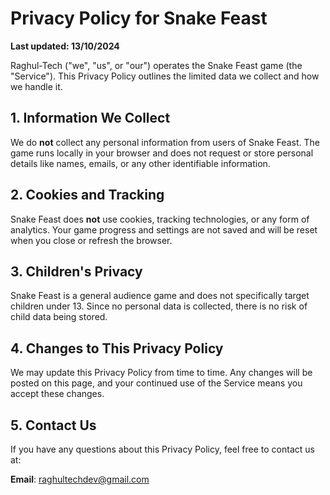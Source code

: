 # Privacy Policy for Snake Feast

**Last updated: 13/10/2024**

Raghul-Tech ("we", "us", or "our") operates the Snake Feast game (the "Service"). This Privacy Policy outlines the limited data we collect and how we handle it.

## 1. Information We Collect
We do **not** collect any personal information from users of Snake Feast. The game runs locally in your browser and does not request or store personal details like names, emails, or any other identifiable information.

## 2. Cookies and Tracking
Snake Feast does **not** use cookies, tracking technologies, or any form of analytics. Your game progress and settings are not saved and will be reset when you close or refresh the browser.

## 3. Children's Privacy
Snake Feast is a general audience game and does not specifically target children under 13. Since no personal data is collected, there is no risk of child data being stored.

## 4. Changes to This Privacy Policy
We may update this Privacy Policy from time to time. Any changes will be posted on this page, and your continued use of the Service means you accept these changes.

## 5. Contact Us
If you have any questions about this Privacy Policy, feel free to contact us at:

**Email**: [raghultechdev@gmail.com](mailto:raghultechdev@gmail.com)
